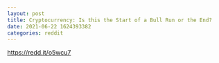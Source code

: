 ```yaml
--- 
layout: post 
title: Cryptocurrency: Is this the Start of a Bull Run or the End? 
date: 2021-06-22 1624393382 
categories: reddit 
--- 
```

https://redd.it/o5wcu7